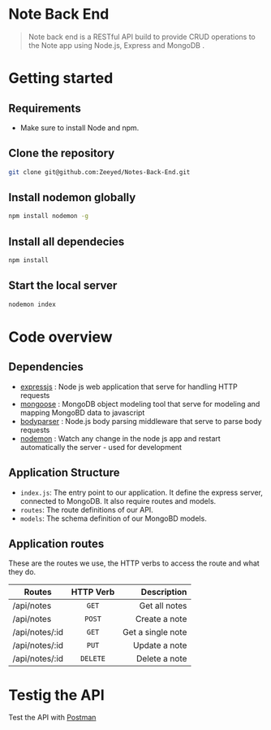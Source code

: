 # Note Back End
> Note back end is a RESTful API build to provide CRUD operations to the Note app using Node.js, Express and MongoDB    .

# Getting started

## Requirements

- Make sure to install Node and npm.

## Clone the repository
```sh
git clone git@github.com:Zeeyed/Notes-Back-End.git
```

## Install nodemon globally
```sh
npm install nodemon -g
```
## Install all dependecies
```sh
npm install
```

## Start the local server
```sh
nodemon index
```

# Code overview

## Dependencies

- [expressjs](https://github.com/expressjs/express) : Node js web application that serve for handling HTTP requests
- [mongoose](https://github.com/Automattic/mongoose) : MongoDB object modeling tool that serve for modeling and mapping MongoBD data to javascript
- [bodyparser](https://github.com/expressjs/body-parser) : Node.js body parsing middleware that serve to parse body requests
- [nodemon](https://github.com/remy/nodemon) : Watch any change in the node js app and restart automatically the server - used for development

## Application Structure

- `index.js`: The entry point to our application. It define the express server, connected to MongoDB. It also require routes and models.
- `routes`: The route definitions of our API.
- `models`: The schema definition of our MongoBD models.

## Application routes

These are the routes we use, the HTTP verbs to access the route and what they do.

| Routes         | HTTP Verb     | Description        |
| -------------  |:-------------:| ------------------:|
| /api/notes     | `GET`         | Get all notes      |
| /api/notes     | `POST`        | Create a note      |
| /api/notes/:id | `GET`         | Get a single note  |
| /api/notes/:id | `PUT`         | Update a note      |
| /api/notes/:id | `DELETE`      | Delete a note      |

# Testig the API

Test the API with [Postman](https://www.getpostman.com/apps)
